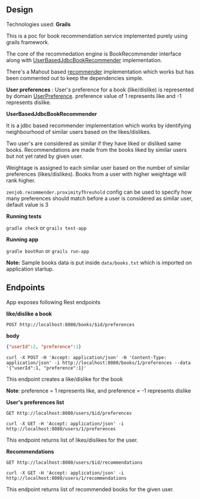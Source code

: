 
**Design**
--
Technologies used: **Grails**

This is a poc for book recommendation service implemented purely using grails framework.

The core of the recommedation engine is BookRecommender interface along with [UserBasedJdbcBookRecommender](https://github.com/snimavat/zenjob/blob/master/src/main/groovy/com/zenjob/recommender/UserBasedJdbcBookRecommender.groovy) 
implementation.

There's a Mahout based [recommender](https://github.com/snimavat/zenjob/blob/master/src/main/groovy/com/zenjob/recommender/MahoutBookRecommender.groovy) implementation which works but has been commented out to keep the dependencies 
simple.


**User preferences** :
User's preference for a book (like/dislike) is represented by domain [UserPreference](https://github.com/snimavat/zenjob/blob/master/grails-app/domain/com/zenjob/recommender/UserPreference.groovy).
preference value of 1 represents like and -1 represents dislike.



****UserBasedJdbcBookRecommender****

It is a jdbc based recommender implementation which works by identifying neighbourhood of similar users based on the 
likes/dislikes. 

Two user's are considered as similar if they have liked or disliked same books.
Recommendations are made from the books liked by similar users but not yet rated by given user. 

Weightage is assigned to each similar user based on the number of similar preferences (likes/dislikes). Books from a 
user with higher weightage will rank higher. 

```zenjob.recommender.proximityThreshold``` config can be used to specify how many preferences should match before a 
user is
 considered as similar user, default value is 3


****Running tests****

```gradle check``` or ```grails test-app```


**Running app**

```gradle bootRun``` or ```grails run-app```


**Note:** Sample books data is put inside ```data/books.txt``` which is imported on application startup. 

****Endpoints****
--

App exposes following Rest endpoints 

****like/dislike a book****

```POST http://localhost:8080/books/$id/preferences```

****body****
```json
{"userId":2, "preference":1}
```


```
curl -X POST -H 'Accept: application/json' -H 'Content-Type: application/json' -i http://localhost:8080/books/1/preferences --data '{"userId":1, "preference":1}'
```

This endpoint creates a like/dislike for the book

**Note**: preference = 1 represents like, and preference = -1 represents dislike




****User's preferences list****

```GET http://localhost:8080/users/$id/preferences```


```
curl -X GET -H 'Accept: application/json' -i http://localhost:8080/users/1/preferences
```



This endpoint returns list of likes/dislikes for the user.

****Recommendations****

```GET http://localhost:8080/users/$id/recommendations```

```
curl -X GET -H 'Accept: application/json' -i http://localhost:8080/users/1/recommendations
```


This endpoint returns list of recommended books for the given user.

